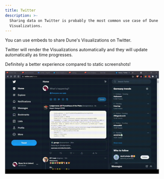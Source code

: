 ```yaml
---
title: Twitter
description: >-
  Sharing data on Twitter is probably the most common use case of Dune's
  Visualizations.
---
```


You can use embeds to share Dune's Visualizations on Twitter.

Twitter will render the Visualizations automatically and they will update automatically  as time progresses.

Definitely a better experience compared to static screenshots!

![Twitter automatically renders the embed link correctly](images/twitter.gif)





